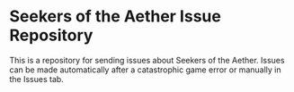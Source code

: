 # Seekers of the Aether Issue Repository
This is a repository for sending issues about Seekers of the Aether. Issues can be made automatically after a catastrophic game error or manually in the Issues tab.
